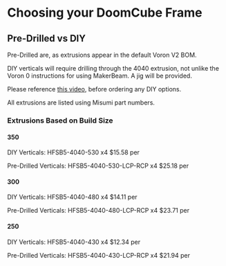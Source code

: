 # Choosing your DoomCube Frame

## Pre-Drilled vs DIY

Pre-Drilled are, as extrusions appear in the default Voron V2 BOM.

DIY verticals will require drilling through the 4040 extrusion, not unlike the Voron 0 instructions for using MakerBeam. A jig will be provided.

Please reference [this video](https://www.youtube.com/watch?v=2dvbn0rWA60), before ordering any DIY options.

All extrusions are listed using Misumi part numbers.

### Extrusions Based on Build Size

#### 350

DIY
Verticals: HFSB5-4040-530 x4 $15.58 per

Pre-Drilled
Verticals: HFSB5-4040-530-LCP-RCP x4 $25.18 per

#### 300

DIY
Verticals: HFSB5-4040-480 x4 $14.11 per

Pre-Drilled
Verticals: HFSB5-4040-480-LCP-RCP x4 $23.71 per

#### 250

DIY
Verticals: HFSB5-4040-430 x4 $12.34 per

Pre-Drilled
Verticals: HFSB5-4040-430-LCP-RCP x4 $21.94 per

